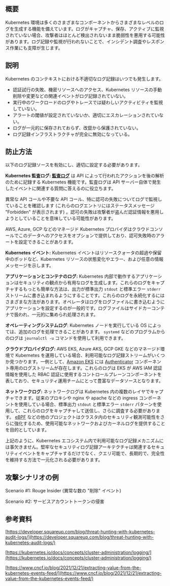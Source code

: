 ## 概要

Kubernetes 環境は多くのさまざまなコンポーネントからさまざまなレベルのログを生成する機能を備えています。ログがキャプチャ、保存、アクティブに監視されていない場合、攻撃者はほとんど検出されないまま脆弱性を悪用する可能性があります。ログ記録や監視が行われないことで、インシデント調査やレスポンス作業にも支障が生じます。

## 説明

Kubernetes のコンテキストにおける不適切なログ記録はいつでも発生します。

- 認証試行の失敗、機密リソースへのアクセス、Kubernetes リソースの手動削除や変更などの関連イベントがログ記録されていない。
- 実行中のワークロードのログやトレースでは疑わしいアクティビティを監視していない。
- アラートの閾値が設定されていないか、適切にエスカレーションされていない。
- ログが一元的に保存されておらず、改竄から保護されていない。
- ログ記録インフラストラクチャが完全に無効になっている。

## 防止方法

以下のログ記録ソースを有効にし、適切に設定する必要があります。

**Kubernetes 監査ログ: [監査ログ](https://kubernetes.io/docs/tasks/debug-application-cluster/audit/)** は API によって行われたアクションを後の解析のために記録する Kubernetes 機能です。監査ログは API サーバー自体で発生したイベントに関連する質問に答えるのに役立ちます。

異常な API コールや不要な API コール、特に認可の失敗についてログで監視していることを確認します (これらのログエントリにはステータスメッセージ "Forbidden" が表示されます) 。認可の失敗は攻撃者が盗んだ認証情報を悪用しようとしていることを意味している可能性があります。

AWS, Azure, GCP などのマネージド Kubernetes プロバイダはクラウドコンソールでこのデータへのアクセスをオプションで提供しており、認可失敗時のアラートを設定できることがあります。

**Kubernetes イベント:** Kubernetes イベントはリソースクォータの超過や保留中のポッドなど、Kubernetes リソースの状態変化やエラー、および任意の情報メッセージを示します。

**アプリケーションとコンテナのログ:** Kubernetes 内部で動作するアプリケーションはセキュリティの観点から有用なログを生成します。これらのログをキャプチャするもっとも簡単な方法は、出力が標準出力 `stdout` と標準エラー `stderr` ストリームに書き込まれるようにすることです。これらのログを永続化するにはさまざまな方法があります。オペレータはログをログファイルに書き込むようにアプリケーションを設定するのが一般的です。ログファイルはサイドカーコンテナで扱われ、一元的に集められ処理されます。

**オペレーティングシステムログ**: Kubernetes ノードを実行している OS によっては、追加のログを処理できることがあります。 `systemd` などのプログラムからのログは `journalctl -u` コマンドを使用して利用できます。

**クラウドプロバイダログ:** AWS EKS, Azure AKS, GCP GKE などのマネージド環境で Kubernetes を運用している場合、利用可能なログ記録ストリームがいくつか見つかります。一例として、[Amazon EKS](https://aws.amazon.com/eks/) には [Authenticator](https://docs.aws.amazon.com/eks/latest/userguide/control-plane-logs.html) コンポーネント専用のログストリームが存在します。これらのログは EKS が AWS IAM 認証情報を使用した RBAC 認証に使用するコントロールプレーンコンポーネントを表しており、セキュリティ運用チームにとって豊富なデータソースとなります。

**ネットワークログ:** ネットワークログは Kubernetes 内の複数のレイヤでキャプチャできます。従来のプロキシや nginx や apache などの ingress コンポーネントを使用している場合、標準出力 `stdout` と標準エラー `stderr` パターンを使用して、これらのログをキャプチャして送信し、さらに調査する必要があります。 [eBPF](https://ebpf.io/) などの他のプロジェクトはクラスタ内のセキュリティ観測可能性をさらに強化するため、使用可能なネットワークおよびカーネルログを提供することを目的としています。

上記のように、Kubernetes エコシステム内で利用可能なログ記録メカニズムには事欠きません。堅牢なセキュリティログ記録アーキテクチャは関連するセキュリティイベントをキャプチャするだけでなく、クエリ可能で、長期的で、完全性を維持する方法で一元化される必要があります。

## 攻撃シナリオの例

Scenario #1: Rouge Insider (異常な数の "削除" イベント)

Scenario #2: サービスアカウントトークンの侵害

## 参考資料

[https://developer.squareup.com/blog/threat-hunting-with-kubernetes-audit-logs/](https://developer.squareup.com/blog/threat-hunting-with-kubernetes-audit-logs/)

[https://kubernetes.io/docs/concepts/cluster-administration/logging/](https://kubernetes.io/docs/concepts/cluster-administration/logging/)

[https://www.cncf.io/blog/2021/12/21/extracting-value-from-the-kubernetes-events-feed/](https://www.cncf.io/blog/2021/12/21/extracting-value-from-the-kubernetes-events-feed/)
